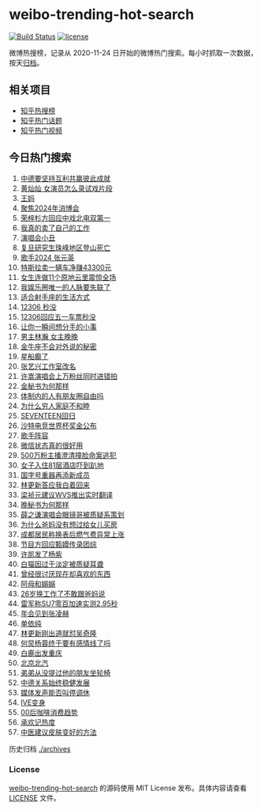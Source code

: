 # weibo-trending-hot-search

[![Build Status](https://github.com/justjavac/weibo-trending-hot-search/workflows/ci/badge.svg?branch=master)](https://github.com/justjavac/weibo-trending-hot-search/actions)
[![license](https://img.shields.io/github/license/justjavac/weibo-trending-hot-search)](https://github.com/justjavac/weibo-trending-hot-search/blob/master/LICENSE)

微博热搜榜，记录从 2020-11-24 日开始的微博热门搜索。每小时抓取一次数据，按天[归档](./archives)。

## 相关项目

- [知乎热搜榜](https://github.com/justjavac/zhihu-trending-top-search)
- [知乎热门话题](https://github.com/justjavac/zhihu-trending-hot-questions)
- [知乎热门视频](https://github.com/justjavac/zhihu-trending-hot-video)

## 今日热门搜索

<!-- BEGIN -->
<!-- 最后更新时间 Wed Apr 17 2024 01:13:12 GMT+0800 (China Standard Time) -->

1. [中德要坚持互利共赢彼此成就](https://s.weibo.com//weibo?q=%23%E4%B8%AD%E5%BE%B7%E8%A6%81%E5%9D%9A%E6%8C%81%E4%BA%92%E5%88%A9%E5%85%B1%E8%B5%A2%E5%BD%BC%E6%AD%A4%E6%88%90%E5%B0%B1%23&Refer=new_time)
1. [黄灿灿 女演员怎么录试戏片段](https://s.weibo.com//weibo?q=%E9%BB%84%E7%81%BF%E7%81%BF%20%E5%A5%B3%E6%BC%94%E5%91%98%E6%80%8E%E4%B9%88%E5%BD%95%E8%AF%95%E6%88%8F%E7%89%87%E6%AE%B5&t=31&band_rank=11&Refer=top)
1. [王妈](https://s.weibo.com//weibo?q=%E7%8E%8B%E5%A6%88&t=31&band_rank=1&Refer=top)
1. [聚焦2024年消博会](https://s.weibo.com//weibo?q=%23%E8%81%9A%E7%84%A62024%E5%B9%B4%E6%B6%88%E5%8D%9A%E4%BC%9A%23&t=31&band_rank=3&Refer=top)
1. [荣梓杉方回应中戏北电双第一](https://s.weibo.com//weibo?q=%23%E8%8D%A3%E6%A2%93%E6%9D%89%E6%96%B9%E5%9B%9E%E5%BA%94%E4%B8%AD%E6%88%8F%E5%8C%97%E7%94%B5%E5%8F%8C%E7%AC%AC%E4%B8%80%23&t=31&band_rank=6&Refer=top)
1. [我真的卖了自己的工作](https://s.weibo.com//weibo?q=%23%E6%88%91%E7%9C%9F%E7%9A%84%E5%8D%96%E4%BA%86%E8%87%AA%E5%B7%B1%E7%9A%84%E5%B7%A5%E4%BD%9C%23&t=31&band_rank=5&Refer=top)
1. [演唱会小丑](https://s.weibo.com//weibo?q=%E6%BC%94%E5%94%B1%E4%BC%9A%E5%B0%8F%E4%B8%91&t=31&band_rank=29&Refer=top)
1. [复旦研究生珠峰地区登山死亡](https://s.weibo.com//weibo?q=%23%E5%A4%8D%E6%97%A6%E7%A0%94%E7%A9%B6%E7%94%9F%E7%8F%A0%E5%B3%B0%E5%9C%B0%E5%8C%BA%E7%99%BB%E5%B1%B1%E6%AD%BB%E4%BA%A1%23&t=31&band_rank=8&Refer=top)
1. [歌手2024 张元英](https://s.weibo.com//weibo?q=%E6%AD%8C%E6%89%8B2024%20%E5%BC%A0%E5%85%83%E8%8B%B1&t=31&band_rank=7&Refer=top)
1. [特斯拉卖一辆车净赚43300元](https://s.weibo.com//weibo?q=%23%E7%89%B9%E6%96%AF%E6%8B%89%E5%8D%96%E4%B8%80%E8%BE%86%E8%BD%A6%E5%87%80%E8%B5%9A43300%E5%85%83%23&t=31&band_rank=13&Refer=top)
1. [女生连做11个原地云里震惊全场](https://s.weibo.com//weibo?q=%23%E5%A5%B3%E7%94%9F%E8%BF%9E%E5%81%9A11%E4%B8%AA%E5%8E%9F%E5%9C%B0%E4%BA%91%E9%87%8C%E9%9C%87%E6%83%8A%E5%85%A8%E5%9C%BA%23&t=31&band_rank=10&Refer=top)
1. [我娱乐圈唯一的人脉要失联了](https://s.weibo.com//weibo?q=%23%E6%88%91%E5%A8%B1%E4%B9%90%E5%9C%88%E5%94%AF%E4%B8%80%E7%9A%84%E4%BA%BA%E8%84%89%E8%A6%81%E5%A4%B1%E8%81%94%E4%BA%86%23&t=31&band_rank=4&Refer=top)
1. [适合射手座的生活方式](https://s.weibo.com//weibo?q=%23%E9%80%82%E5%90%88%E5%B0%84%E6%89%8B%E5%BA%A7%E7%9A%84%E7%94%9F%E6%B4%BB%E6%96%B9%E5%BC%8F%23&t=31&band_rank=20&Refer=top)
1. [12306 秒没](https://s.weibo.com//weibo?q=12306%20%E7%A7%92%E6%B2%A1&t=31&band_rank=9&Refer=top)
1. [12306回应五一车票秒没](https://s.weibo.com//weibo?q=%2312306%E5%9B%9E%E5%BA%94%E4%BA%94%E4%B8%80%E8%BD%A6%E7%A5%A8%E7%A7%92%E6%B2%A1%23&t=31&band_rank=18&Refer=top)
1. [让你一瞬间想分手的小事](https://s.weibo.com//weibo?q=%E8%AE%A9%E4%BD%A0%E4%B8%80%E7%9E%AC%E9%97%B4%E6%83%B3%E5%88%86%E6%89%8B%E7%9A%84%E5%B0%8F%E4%BA%8B&t=31&band_rank=24&Refer=top)
1. [男主林瀚 女主晚晚](https://s.weibo.com//weibo?q=%E7%94%B7%E4%B8%BB%E6%9E%97%E7%80%9A%20%E5%A5%B3%E4%B8%BB%E6%99%9A%E6%99%9A&t=31&band_rank=14&Refer=top)
1. [金牛座不会对外说的秘密](https://s.weibo.com//weibo?q=%23%E9%87%91%E7%89%9B%E5%BA%A7%E4%B8%8D%E4%BC%9A%E5%AF%B9%E5%A4%96%E8%AF%B4%E7%9A%84%E7%A7%98%E5%AF%86%23&t=31&band_rank=19&Refer=top)
1. [星船癫了](https://s.weibo.com//weibo?q=%E6%98%9F%E8%88%B9%E7%99%AB%E4%BA%86&t=31&band_rank=12&Refer=top)
1. [张艺兴工作室改名](https://s.weibo.com//weibo?q=%E5%BC%A0%E8%89%BA%E5%85%B4%E5%B7%A5%E4%BD%9C%E5%AE%A4%E6%94%B9%E5%90%8D&t=31&band_rank=16&Refer=top)
1. [许嵩演唱会上万粉丝同时进错拍](https://s.weibo.com//weibo?q=%23%E8%AE%B8%E5%B5%A9%E6%BC%94%E5%94%B1%E4%BC%9A%E4%B8%8A%E4%B8%87%E7%B2%89%E4%B8%9D%E5%90%8C%E6%97%B6%E8%BF%9B%E9%94%99%E6%8B%8D%23&t=31&band_rank=20&Refer=top)
1. [金秘书为何那样](https://s.weibo.com//weibo?q=%E9%87%91%E7%A7%98%E4%B9%A6%E4%B8%BA%E4%BD%95%E9%82%A3%E6%A0%B7&t=31&band_rank=21&Refer=top)
1. [体制内的人有朋友圈自由吗](https://s.weibo.com//weibo?q=%23%E4%BD%93%E5%88%B6%E5%86%85%E7%9A%84%E4%BA%BA%E6%9C%89%E6%9C%8B%E5%8F%8B%E5%9C%88%E8%87%AA%E7%94%B1%E5%90%97%23&t=31&band_rank=22&Refer=top)
1. [为什么穷人家庭不和睦](https://s.weibo.com//weibo?q=%23%E4%B8%BA%E4%BB%80%E4%B9%88%E7%A9%B7%E4%BA%BA%E5%AE%B6%E5%BA%AD%E4%B8%8D%E5%92%8C%E7%9D%A6%23&t=31&band_rank=23&Refer=top)
1. [SEVENTEEN回归](https://s.weibo.com//weibo?q=SEVENTEEN%E5%9B%9E%E5%BD%92&t=31&band_rank=17&Refer=top)
1. [沙特电竞世界杯奖金公布](https://s.weibo.com//weibo?q=%23%E6%B2%99%E7%89%B9%E7%94%B5%E7%AB%9E%E4%B8%96%E7%95%8C%E6%9D%AF%E5%A5%96%E9%87%91%E5%85%AC%E5%B8%83%23&t=31&band_rank=50&Refer=top)
1. [歌手阵容](https://s.weibo.com//weibo?q=%E6%AD%8C%E6%89%8B%E9%98%B5%E5%AE%B9&t=31&band_rank=32&Refer=top)
1. [微信状态真的很好用](https://s.weibo.com//weibo?q=%23%E5%BE%AE%E4%BF%A1%E7%8A%B6%E6%80%81%E7%9C%9F%E7%9A%84%E5%BE%88%E5%A5%BD%E7%94%A8%23&t=31&band_rank=25&Refer=top)
1. [500万粉主播澄清撞脸命案逃犯](https://s.weibo.com//weibo?q=%23500%E4%B8%87%E7%B2%89%E4%B8%BB%E6%92%AD%E6%BE%84%E6%B8%85%E6%92%9E%E8%84%B8%E5%91%BD%E6%A1%88%E9%80%83%E7%8A%AF%23&t=31&band_rank=34&Refer=top)
1. [女子入住81层酒店吓到趴地](https://s.weibo.com//weibo?q=%23%E5%A5%B3%E5%AD%90%E5%85%A5%E4%BD%8F81%E5%B1%82%E9%85%92%E5%BA%97%E5%90%93%E5%88%B0%E8%B6%B4%E5%9C%B0%23&t=31&band_rank=39&Refer=top)
1. [国字号重器再添新成员](https://s.weibo.com//weibo?q=%23%E5%9B%BD%E5%AD%97%E5%8F%B7%E9%87%8D%E5%99%A8%E5%86%8D%E6%B7%BB%E6%96%B0%E6%88%90%E5%91%98%23&t=31&band_rank=30&Refer=top)
1. [林更新答应我白着回来](https://s.weibo.com//weibo?q=%23%E6%9E%97%E6%9B%B4%E6%96%B0%E7%AD%94%E5%BA%94%E6%88%91%E7%99%BD%E7%9D%80%E5%9B%9E%E6%9D%A5%23&t=31&band_rank=45&Refer=top)
1. [梁祯元建议WVS推出实时翻译](https://s.weibo.com//weibo?q=%E6%A2%81%E7%A5%AF%E5%85%83%E5%BB%BA%E8%AE%AEWVS%E6%8E%A8%E5%87%BA%E5%AE%9E%E6%97%B6%E7%BF%BB%E8%AF%91&t=31&band_rank=32&Refer=top)
1. [晚秘书为何那样](https://s.weibo.com//weibo?q=%23%E6%99%9A%E7%A7%98%E4%B9%A6%E4%B8%BA%E4%BD%95%E9%82%A3%E6%A0%B7%23&t=31&band_rank=27&Refer=top)
1. [薛之谦演唱会眼镜哥被质疑系策划](https://s.weibo.com//weibo?q=%23%E8%96%9B%E4%B9%8B%E8%B0%A6%E6%BC%94%E5%94%B1%E4%BC%9A%E7%9C%BC%E9%95%9C%E5%93%A5%E8%A2%AB%E8%B4%A8%E7%96%91%E7%B3%BB%E7%AD%96%E5%88%92%23&t=31&band_rank=42&Refer=top)
1. [为什么爸妈没有想过给女儿买房](https://s.weibo.com//weibo?q=%23%E4%B8%BA%E4%BB%80%E4%B9%88%E7%88%B8%E5%A6%88%E6%B2%A1%E6%9C%89%E6%83%B3%E8%BF%87%E7%BB%99%E5%A5%B3%E5%84%BF%E4%B9%B0%E6%88%BF%23&t=31&band_rank=41&Refer=top)
1. [成都居民称换表后燃气费异常上涨](https://s.weibo.com//weibo?q=%23%E6%88%90%E9%83%BD%E5%B1%85%E6%B0%91%E7%A7%B0%E6%8D%A2%E8%A1%A8%E5%90%8E%E7%87%83%E6%B0%94%E8%B4%B9%E5%BC%82%E5%B8%B8%E4%B8%8A%E6%B6%A8%23&t=31&band_rank=28&Refer=top)
1. [节目方回应甄嬛传录团综](https://s.weibo.com//weibo?q=%23%E8%8A%82%E7%9B%AE%E6%96%B9%E5%9B%9E%E5%BA%94%E7%94%84%E5%AC%9B%E4%BC%A0%E5%BD%95%E5%9B%A2%E7%BB%BC%23&t=31&band_rank=15&Refer=top)
1. [许凯发了杨紫](https://s.weibo.com//weibo?q=%23%E8%AE%B8%E5%87%AF%E5%8F%91%E4%BA%86%E6%9D%A8%E7%B4%AB%23&t=31&band_rank=33&Refer=top)
1. [白猫因过于淡定被质疑耳聋](https://s.weibo.com//weibo?q=%E7%99%BD%E7%8C%AB%E5%9B%A0%E8%BF%87%E4%BA%8E%E6%B7%A1%E5%AE%9A%E8%A2%AB%E8%B4%A8%E7%96%91%E8%80%B3%E8%81%8B&t=31&band_rank=38&Refer=top)
1. [曾经很讨厌现在却喜欢的东西](https://s.weibo.com//weibo?q=%23%E6%9B%BE%E7%BB%8F%E5%BE%88%E8%AE%A8%E5%8E%8C%E7%8E%B0%E5%9C%A8%E5%8D%B4%E5%96%9C%E6%AC%A2%E7%9A%84%E4%B8%9C%E8%A5%BF%23&t=31&band_rank=44&Refer=top)
1. [阿母和嫋嫋](https://s.weibo.com//weibo?q=%23%E9%98%BF%E6%AF%8D%E5%92%8C%E5%AB%8B%E5%AB%8B%23&t=31&band_rank=41&Refer=top)
1. [26岁换工作了不敢跟爸妈说](https://s.weibo.com//weibo?q=%2326%E5%B2%81%E6%8D%A2%E5%B7%A5%E4%BD%9C%E4%BA%86%E4%B8%8D%E6%95%A2%E8%B7%9F%E7%88%B8%E5%A6%88%E8%AF%B4%23&t=31&band_rank=31&Refer=top)
1. [雷军称SU7零百加速实测2.95秒](https://s.weibo.com//weibo?q=%23%E9%9B%B7%E5%86%9B%E7%A7%B0SU7%E9%9B%B6%E7%99%BE%E5%8A%A0%E9%80%9F%E5%AE%9E%E6%B5%8B2.95%E7%A7%92%23&t=31&band_rank=43&Refer=top)
1. [年会见到张凌赫](https://s.weibo.com//weibo?q=%E5%B9%B4%E4%BC%9A%E8%A7%81%E5%88%B0%E5%BC%A0%E5%87%8C%E8%B5%AB&t=31&band_rank=48&Refer=top)
1. [单依纯](https://s.weibo.com//weibo?q=%E5%8D%95%E4%BE%9D%E7%BA%AF&t=31&band_rank=36&Refer=top)
1. [林更新刚出道就怼吴奇隆](https://s.weibo.com//weibo?q=%23%E6%9E%97%E6%9B%B4%E6%96%B0%E5%88%9A%E5%87%BA%E9%81%93%E5%B0%B1%E6%80%BC%E5%90%B4%E5%A5%87%E9%9A%86%23&t=31&band_rank=35&Refer=top)
1. [何炅杨蓉终于要有感情线了吗](https://s.weibo.com//weibo?q=%23%E4%BD%95%E7%82%85%E6%9D%A8%E8%93%89%E7%BB%88%E4%BA%8E%E8%A6%81%E6%9C%89%E6%84%9F%E6%83%85%E7%BA%BF%E4%BA%86%E5%90%97%23&t=31&band_rank=26&Refer=top)
1. [白鹿出发重庆](https://s.weibo.com//weibo?q=%23%E7%99%BD%E9%B9%BF%E5%87%BA%E5%8F%91%E9%87%8D%E5%BA%86%23&t=31&band_rank=43&Refer=top)
1. [北京北汽](https://s.weibo.com//weibo?q=%E5%8C%97%E4%BA%AC%E5%8C%97%E6%B1%BD&t=31&band_rank=49&Refer=top)
1. [弟弟从没提过他的朋友坐轮椅](https://s.weibo.com//weibo?q=%E5%BC%9F%E5%BC%9F%E4%BB%8E%E6%B2%A1%E6%8F%90%E8%BF%87%E4%BB%96%E7%9A%84%E6%9C%8B%E5%8F%8B%E5%9D%90%E8%BD%AE%E6%A4%85&t=31&band_rank=40&Refer=top)
1. [中德关系始终稳健发展](https://s.weibo.com//weibo?q=%23%E4%B8%AD%E5%BE%B7%E5%85%B3%E7%B3%BB%E5%A7%8B%E7%BB%88%E7%A8%B3%E5%81%A5%E5%8F%91%E5%B1%95%23&Refer=new_time)
1. [媒体发声能否叫停调休](https://s.weibo.com//weibo?q=%23%E5%AA%92%E4%BD%93%E5%8F%91%E5%A3%B0%E8%83%BD%E5%90%A6%E5%8F%AB%E5%81%9C%E8%B0%83%E4%BC%91%23&t=31&band_rank=2&Refer=top)
1. [IVE变身](https://s.weibo.com//weibo?q=IVE%E5%8F%98%E8%BA%AB&t=31&band_rank=37&Refer=top)
1. [00后咖啡消费趋势](https://s.weibo.com//weibo?q=%2300%E5%90%8E%E5%92%96%E5%95%A1%E6%B6%88%E8%B4%B9%E8%B6%8B%E5%8A%BF%23&t=31&band_rank=46&Refer=top)
1. [承欢记热度](https://s.weibo.com//weibo?q=%E6%89%BF%E6%AC%A2%E8%AE%B0%E7%83%AD%E5%BA%A6&t=31&band_rank=47&Refer=top)
1. [中医建议皮肤变好的方法](https://s.weibo.com//weibo?q=%23%E4%B8%AD%E5%8C%BB%E5%BB%BA%E8%AE%AE%E7%9A%AE%E8%82%A4%E5%8F%98%E5%A5%BD%E7%9A%84%E6%96%B9%E6%B3%95%23&t=31&band_rank=49&Refer=top)

<!-- END -->

历史归档 [./archives](./archives)

### License

[weibo-trending-hot-search](https://github.com/justjavac/weibo-trending-hot-search) 的源码使用 MIT License
发布。具体内容请查看 [LICENSE](./LICENSE) 文件。

